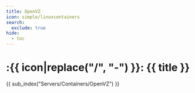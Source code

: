 ```yaml
---
title: OpenVZ
icon: simple/linuxcontainers
search:
  exclude: true
hide:
  - toc
---
```


# :{{ icon|replace("/", "-") }}: {{ title }}

{{ sub_index("Servers/Containers/OpenVZ") }}
